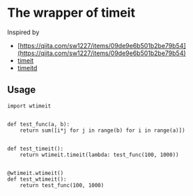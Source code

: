# The wrapper of timeit
Inspired by 

- [https://qiita.com/sw1227/items/09de9e6b501b2be79b54](https://qiita.com/sw1227/items/09de9e6b501b2be79b54)
- [timeit](https://docs.python.jp/3/library/timeit.html)
- [timeitd](https://github.com/canercidam/timeitd)


## Usage
```
import wtimeit


def test_func(a, b):
    return sum([i*j for j in range(b) for i in range(a)])


def test_timeit():
    return wtimeit.timeit(lambda: test_func(100, 1000))


@wtimeit.wtimeit()
def test_wtimeit():
    return test_func(100, 1000)
```
